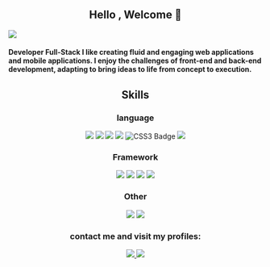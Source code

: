 <h2 align="center">Hello , Welcome 👋 </h2>


 <img src="https://i.imgur.com/r8bMRMI.png">

<h4 >Developer Full-Stack I like creating fluid and engaging web applications and mobile applications. I enjoy the challenges of front-end and back-end development, adapting to bring ideas to life from concept to execution. </h4>


<h2 align="center">Skills</h2>
<h3 align="center">language</h3>

<p align="center ">
  
   <img src="https://img.shields.io/badge/JavaScript-323330?style=for-the-badge&logo=javascript&logoColor=F7DF1E">
  <img src="https://img.shields.io/badge/JAVA-F7DF1E?style=for-the-badge">
  <img src="https://img.shields.io/badge/MySQL-005C84?style=for-the-badge&logo=mysql&logoColor=white"> 
    <img src="https://img.shields.io/badge/mongodb-white?style=for-the-badge&logo=mongodb&logoColor=green">
    <img src="https://img.shields.io/badge/CSS3-1572B6?style=for-the-badge&logo=css3&logoColor=white" alt="CSS3 Badge">
  <img src="https://img.shields.io/badge/HTML5-E34F26?style=for-the-badge&logo=html5&logoColor=white">
 </p>


<h3 align="center">Framework</h3>
<p align="center ">
    <img src="https://img.shields.io/badge/Angular-000000?style=for-the-badge&logo=angular&logoColor=red"> 
    <img src="https://img.shields.io/badge/React-87CEEB?style=for-the-badge&logo=React&logoColor=blue">
    <img src="https://img.shields.io/badge/Spring-white?style=for-the-badge&logo=spring&logoColor=green"> 
  <img src="https://img.shields.io/badge/astro-black?style=for-the-badge&logo=astro&logoColor=pink"> 
</p>

<h3 align="center">Other</h3>
<p align="center ">
<img src="https://img.shields.io/badge/Docker-white?style=for-the-badge&logo=Docker&logoColor=blue"> 
<img src="https://img.shields.io/badge/github-white?style=for-the-badge&logo=github&logoColor=black"> 
 
</p>

<h3 align="center">contact me and visit my profiles:</h3>
<div align="center">

<a href="https://www.linkedin.com/in/h%C3%A9ctor-p%C3%A9rez-d%C3%ADaz-9b47752a1/" target="_blank">
  <img src="https://img.shields.io/badge/LinkedIn-0077B5?style=for-the-badge&logo=linkedin&logoColor=white">
</a>
<a href="https://hectorpzdiaz.eu/" target="_blank">
  <img src="https://img.shields.io/badge/Portfolio-255E63?style=for-the-badge&logo=About.me&logoColor=white"> 
</a>


</div>
